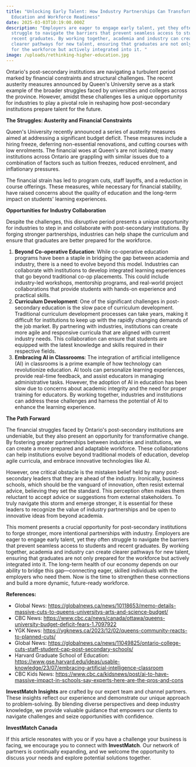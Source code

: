 ```yaml
---
title: "Unlocking Early Talent: How Industry Partnerships Can Transform
  Education and Workforce Readiness"
date: 2025-03-03T10:19:00.000Z
description: "Employers are eager to engage early talent, yet they often
  struggle to navigate the barriers that prevent seamless access to students and
  recent graduates. By working together, academia and industry can create
  clearer pathways for new talent, ensuring that graduates are not only prepared
  for the workforce but actively integrated into it. "
image: /uploads/rethinking-higher-education.jpg
---
```

Ontario's post-secondary institutions are navigating a turbulent period marked by financial constraints and structural challenges. The recent austerity measures announced by Queen's University serve as a stark example of the broader struggles faced by universities and colleges across the province. However, amidst these challenges lies a unique opportunity for industries to play a pivotal role in reshaping how post-secondary institutions prepare talent for the future.

**The Struggles: Austerity and Financial Constraints**

Queen's University recently announced a series of austerity measures aimed at addressing a significant budget deficit. These measures include a hiring freeze, deferring non-essential renovations, and cutting courses with low enrolments. The financial woes at Queen's are not isolated; many institutions across Ontario are grappling with similar issues due to a combination of factors such as tuition freezes, reduced enrolment, and inflationary pressures.

The financial strain has led to program cuts, staff layoffs, and a reduction in course offerings. These measures, while necessary for financial stability, have raised concerns about the quality of education and the long-term impact on students' learning experiences.

**Opportunities for Industry Collaboration**

Despite the challenges, this disruptive period presents a unique opportunity for industries to step in and collaborate with post-secondary institutions. By forging stronger partnerships, industries can help shape the curriculum and ensure that graduates are better prepared for the workforce.

1. **Beyond Co-operative Education**: While co-operative education programs have been a staple in bridging the gap between academia and industry, there is a need to evolve beyond this model. Industries can collaborate with institutions to develop integrated learning experiences that go beyond traditional co-op placements. This could include industry-led workshops, mentorship programs, and real-world project collaborations that provide students with hands-on experience and practical skills.
2. **Curriculum Development**: One of the significant challenges in post-secondary education is the slow pace of curriculum development. Traditional curriculum development processes can take years, making it difficult for institutions to keep up with the rapidly changing demands of the job market. By partnering with industries, institutions can create more agile and responsive curricula that are aligned with current industry needs. This collaboration can ensure that students are equipped with the latest knowledge and skills required in their respective fields.
3. **Embracing AI in Classrooms**: The integration of artificial intelligence (AI) in classrooms is a prime example of how technology can revolutionize education. AI tools can personalize learning experiences, provide real-time feedback, and assist educators in managing administrative tasks. However, the adoption of AI in education has been slow due to concerns about academic integrity and the need for proper training for educators. By working together, industries and institutions can address these challenges and harness the potential of AI to enhance the learning experience.

**The Path Forward**

The financial struggles faced by Ontario's post-secondary institutions are undeniable, but they also present an opportunity for transformative change. By fostering greater partnerships between industries and institutions, we can create a more prepared and adaptable workforce. These collaborations can help institutions evolve beyond traditional models of education, develop agile curricula, and embrace innovative technologies like AI.

However, one critical obstacle is the mistaken belief held by many post-secondary leaders that they are ahead of the industry. Ironically, business schools, which should be the vanguard of innovation, often resist external advice, believing they set the standard. This perception often makes them reluctant to accept advice or suggestions from external stakeholders. To truly navigate this storm and emerge stronger, it is essential for these leaders to recognize the value of industry partnerships and be open to innovative ideas from beyond academia.

This moment presents a crucial opportunity for post-secondary institutions to forge stronger, more intentional partnerships with industry. Employers are eager to engage early talent, yet they often struggle to navigate the barriers that prevent seamless access to students and recent graduates. By working together, academia and industry can create clearer pathways for new talent, ensuring that graduates are not only prepared for the workforce but actively integrated into it. The long-term health of our economy depends on our ability to bridge this gap—connecting eager, skilled individuals with the employers who need them. Now is the time to strengthen these connections and build a more dynamic, future-ready workforce.

**References:**

* Global News: https://globalnews.ca/news/10118653/memo-details-massive-cuts-to-queens-universitys-arts-and-science-budget/
* CBC News: https://www.cbc.ca/news/canada/ottawa/queens-university-budget-deficit-fears-1.7097922
* YGK News: https://ygknews.ca/2023/12/02/queens-community-reacts-to-planned-cuts/
* Global News: https://globalnews.ca/news/11049825/ontario-college-cuts-staff-student-cap-post-secondary-schools/
* Harvard Graduate School of Education: https://www.gse.harvard.edu/ideas/usable-knowledge/23/07/embracing-artificial-intelligence-classroom
* CBC Kids News: https://www.cbc.ca/kidsnews/post/ai-to-have-massive-impact-in-schools-say-experts-here-are-the-pros-and-cons

**InvestMatch Insights** are crafted by our expert team and channel partners. These insights reflect our experience and demonstrate our unique approach to problem-solving. By blending diverse perspectives and deep industry knowledge, we provide valuable guidance that empowers our clients to navigate challenges and seize opportunities with confidence.

**InvestMatch Canada**

If this article resonates with you or if you have a challenge your business is facing, we encourage you to connect with **InvestMatch**. Our network of partners is continually expanding, and we welcome the opportunity to discuss your needs and explore potential solutions together.

